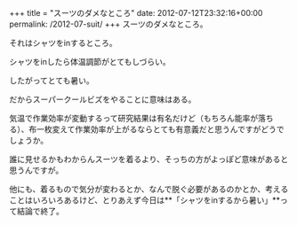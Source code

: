 +++
title = "スーツのダメなところ"
date: 2012-07-12T23:32:16+00:00
permalink: /2012-07-suit/
+++
スーツのダメなところ。
  
それはシャツをinするところ。
  
シャツをinしたら体温調節がとてもしづらい。
  
したがってとても暑い。

だからスーパークールビズをやることに意味はある。

気温で作業効率が変動するって研究結果は有名だけど（もちろん能率が落ちる）、布一枚変えて作業効率が上がるならとても有意義だと思うんですがどうでしょうか。
  
誰に見せるかもわからんスーツを着るより、そっちの方がよっぽど意味があると思うんですが。

他にも、着るもので気分が変わるとか、なんで脱ぐ必要があるのかとか、考えることはいろいろあるけど、とりあえず今日は**「シャツをinするから暑い」**って結論で終了。